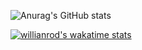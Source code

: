 

![Anurag's GitHub stats](https://github-readme-stats.vercel.app/api?username=vitorrt2021&show_icons=true&theme=dark)

[![willianrod's wakatime stats](https://github-readme-stats.vercel.app/api/wakatime?username=vitorrt2021)](https://github.com/anuraghazra/github-readme-stats)
